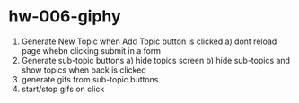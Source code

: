 # hw-006-giphy

1. Generate New Topic when Add Topic button is clicked
	a) dont reload page whebn clicking submit in a form
2. Generate sub-topic buttons
	a) hide topics screen
	b) hide sub-topics and show topics when back is clicked
3. generate gifs from sub-topic buttons
4. start/stop gifs on click
